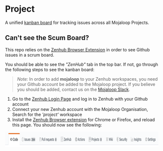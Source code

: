 # Project

A unified [kanban board](https://github.com/mojaloop/project#zenhub) for tracking issues across all Mojaloop Projects.

## Can't see the Scum Board?

This repo relies on the [Zenhub Browser Extension](https://www.zenhub.com/extension) in order to see Github issues in a scrum board.

You should be able to see the _"ZenHub"_ tab in the top bar. If not, go through the following steps to see the kanban board:

> _Note:_ In order to add __mojaloop__ to your Zenhub workspaces, you need your Github account be added to the Mojaloop project. If you believe you should be added, contact us on the [Mojaloop Slack](mojaloop.slack.com).

1. Go to the [Zenhub Login Page](https://app.zenhub.com/login) and log in to Zenhub with your Github account
2. Connect your new Zenhub account with the Mojaloop Organisation, Search for the _'project'_ workspace
3. Install the [Zenhub Browser extension](https://www.zenhub.com/extension) for Chrome or Firefox, and reload this page. You should now see the following: 

<img src="./assets/zenhub_tabs.png" height="50">

